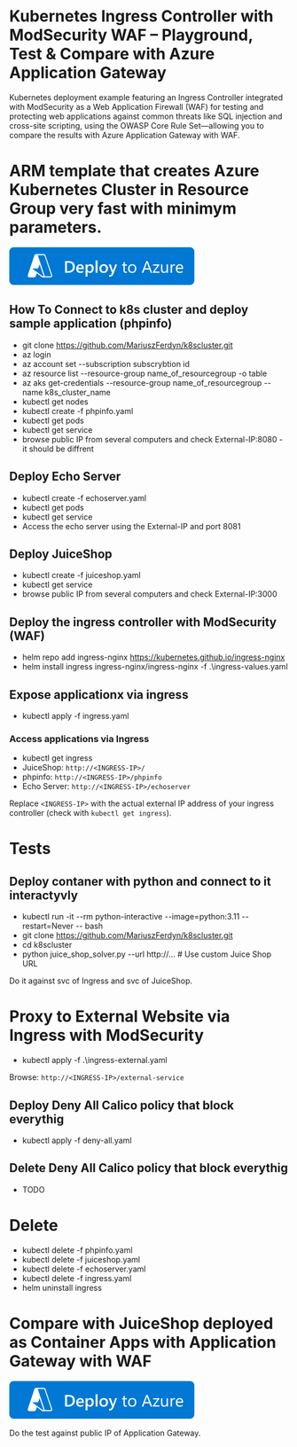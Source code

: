 # Kubernetes Ingress Controller with ModSecurity WAF – Playground, Test & Compare with Azure Application Gateway

Kubernetes deployment example featuring an Ingress Controller integrated with ModSecurity as a Web Application Firewall (WAF) for testing and protecting web applications against common threats like SQL injection and cross-site scripting, using the OWASP Core Rule Set—allowing you to compare the results with Azure Application Gateway with WAF.

# ARM template that creates Azure Kubernetes Cluster in Resource Group very fast with minimym parameters.


[![Deploy To Azure](https://raw.githubusercontent.com/Azure/azure-quickstart-templates/master/1-CONTRIBUTION-GUIDE/images/deploytoazure.svg?sanitize=true)](https://portal.azure.com/#create/Microsoft.Template/uri/https%3A%2F%2Fraw.githubusercontent.com%2FMariuszFerdyn%2Fk8scluster%2Fmaster%2Fk8s-2.json)



## How To Connect to k8s cluster and deploy sample application (phpinfo)
- git clone https://github.com/MariuszFerdyn/k8scluster.git
- az login
- az account set --subscription subscrybtion id
- az resource list --resource-group name_of_resourcegroup -o table
- az aks get-credentials --resource-group name_of_resourcegroup --name k8s_cluster_name
- kubectl get nodes
- kubectl create -f phpinfo.yaml
- kubectl get pods
- kubectl get service
- browse public IP from several computers and check External-IP:8080 - it should be diffrent

## Deploy Echo Server
- kubectl create -f echoserver.yaml
- kubectl get pods
- kubectl get service
- Access the echo server using the External-IP and port 8081


## Deploy JuiceShop 
- kubectl create -f juiceshop.yaml
- kubectl get service
- browse public IP from several computers and check External-IP:3000


## Deploy the ingress controller with ModSecurity (WAF)
- helm repo add ingress-nginx https://kubernetes.github.io/ingress-nginx
- helm install ingress ingress-nginx/ingress-nginx -f .\ingress-values.yaml


## Expose applicationx via ingress
- kubectl apply -f ingress.yaml

### Access applications via Ingress
- kubectl get ingress
- JuiceShop:   `http://<INGRESS-IP>/`
- phpinfo:     `http://<INGRESS-IP>/phpinfo`
- Echo Server: `http://<INGRESS-IP>/echoserver`

Replace `<INGRESS-IP>` with the actual external IP address of your ingress controller (check with `kubectl get ingress`).

# Tests
## Deploy contaner with python and connect to it interactyvly
- kubectl run -it --rm python-interactive --image=python:3.11 --restart=Never -- bash
- git clone https://github.com/MariuszFerdyn/k8scluster.git
- cd k8scluster
- python juice_shop_solver.py --url http://...   # Use custom Juice Shop URL

Do it against svc of Ingress and svc of JuiceShop.

# Proxy to External Website via Ingress with ModSecurity
- kubectl apply -f .\ingress-external.yaml

Browse: `http://<INGRESS-IP>/external-service`


## Deploy Deny All Calico policy that block everythig
- kubectl apply -f deny-all.yaml

## Delete Deny All Calico policy that block everythig
- TODO



# Delete

- kubectl delete -f phpinfo.yaml
- kubectl delete -f juiceshop.yaml
- kubectl delete -f echoserver.yaml
- kubectl delete -f ingress.yaml
- helm uninstall ingress

# Compare with JuiceShop deployed as Container Apps with Application Gateway with WAF

[![Deploy To Azure](https://raw.githubusercontent.com/Azure/azure-quickstart-templates/master/1-CONTRIBUTION-GUIDE/images/deploytoazure.svg?sanitize=true)](https://portal.azure.com/#create/Microsoft.Template/uri/https%3A%2F%2Fraw.githubusercontent.com%2FMariuszFerdyn%2Fk8scluster%2Fmaster%2FJuiceShopContainerAppsWithWAF%2Fjuiceshop-containerapps-w-waf.json)

Do the test against public IP of Application Gateway.
